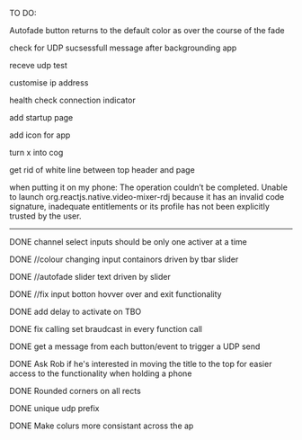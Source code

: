 TO DO:

Autofade button returns to the default color as over the course of the fade

check for UDP sucsessfull message after backgrounding app

receve udp test

customise ip address

health check connection indicator

add startup page

add icon for app

turn x into cog

get rid of white line between top header and page

when putting it on my phone:
The operation couldn’t be completed. Unable to launch org.reactjs.native.video-mixer-rdj because it has an invalid code signature, inadequate entitlements or its profile has not been explicitly trusted by the user.

---

DONE channel select inputs should be only one activer at a time

DONE //colour changing input containors driven by tbar slider

DONE //autofade slider text driven by slider

DONE //fix input botton hovver over and exit functionality

DONE add delay to activate on TBO

DONE fix calling set braudcast in every function call

DONE get a message from each button/event to trigger a UDP send

DONE Ask Rob if he's interested in moving the title to the top for easier access to the functionality when holding a phone

DONE Rounded corners on all rects

DONE unique udp prefix

DONE Make colurs more consistant across the ap
